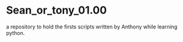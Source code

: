 # Sean_or_tony_01.00

a repository to hold the firsts scripts written by Anthony while learning python.
